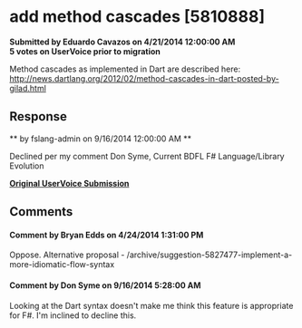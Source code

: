 # add method cascades [5810888] #

**Submitted by Eduardo Cavazos on 4/21/2014 12:00:00 AM**  
**5 votes on UserVoice prior to migration**  

Method cascades as implemented in Dart are described here:
http://news.dartlang.org/2012/02/method-cascades-in-dart-posted-by-gilad.html



## Response ##
** by fslang-admin on 9/16/2014 12:00:00 AM **

Declined per my comment
Don Syme, Current BDFL F# Language/Library Evolution


**[Original UserVoice Submission](https://fslang.uservoice.com/forums/245727-f-language/suggestions/5810888)**


## Comments ##


#### Comment by Bryan Edds on 4/24/2014 1:31:00 PM ####
Oppose. Alternative proposal - /archive/suggestion-5827477-implement-a-more-idiomatic-flow-syntax


#### Comment by Don Syme on 9/16/2014 5:28:00 AM ####
Looking at the Dart syntax doesn't make me think this feature is appropriate for F#. I'm inclined to decline this.

